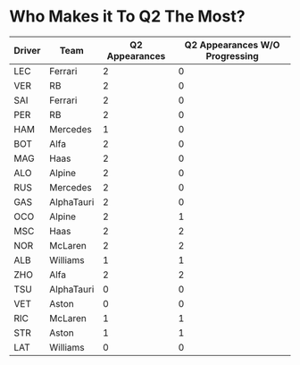 # Who Makes it To Q2 The Most?
| Driver | Team       | Q2 Appearances | Q2 Appearances W/O Progressing |
| ------ | ---------- | -------------- | ------------------------------ |
| LEC    | Ferrari    | 2              | 0                              |
| VER    | RB         | 2              | 0                              |
| SAI    | Ferrari    | 2              | 0                              |
| PER    | RB         | 2              | 0                              |
| HAM    | Mercedes   | 1              | 0                              |
| BOT    | Alfa       | 2              | 0                              |
| MAG    | Haas       | 2              | 0                              |
| ALO    | Alpine     | 2              | 0                              |
| RUS    | Mercedes   | 2              | 0                              |
| GAS    | AlphaTauri | 2              | 0                              |
| OCO    | Alpine     | 2              | 1                              |
| MSC    | Haas       | 2              | 2                              |
| NOR    | McLaren    | 2              | 2                              |
| ALB    | Williams   | 1              | 1                              |
| ZHO    | Alfa       | 2              | 2                              |
| TSU    | AlphaTauri | 0              | 0                              |
| VET    | Aston      | 0              | 0                              |
| RIC    | McLaren    | 1              | 1                              |
| STR    | Aston      | 1              | 1                              |
| LAT    | Williams   | 0              | 0                              | 